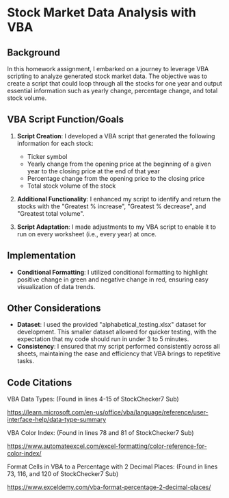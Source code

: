 # Stock Market Data Analysis with VBA

## Background

In this homework assignment, I embarked on a journey to leverage VBA scripting to analyze generated stock market data. The objective was to create a script that could loop through all the stocks for one year and output essential information such as yearly change, percentage change, and total stock volume.

## VBA Script Function/Goals

1. **Script Creation**: I developed a VBA script that generated the following information for each stock:
   - Ticker symbol
   - Yearly change from the opening price at the beginning of a given year to the closing price at the end of that year
   - Percentage change from the opening price to the closing price
   - Total stock volume of the stock

2. **Additional Functionality**: I enhanced my script to identify and return the stocks with the "Greatest % increase", "Greatest % decrease", and "Greatest total volume".

3. **Script Adaptation**: I made adjustments to my VBA script to enable it to run on every worksheet (i.e., every year) at once.

## Implementation

- **Conditional Formatting**: I utilized conditional formatting to highlight positive change in green and negative change in red, ensuring easy visualization of data trends.

## Other Considerations

- **Dataset**: I used the provided "alphabetical_testing.xlsx" dataset for development. This smaller dataset allowed for quicker testing, with the expectation that my code should run in under 3 to 5 minutes.
- **Consistency**: I ensured that my script performed consistently across all sheets, maintaining the ease and efficiency that VBA brings to repetitive tasks.

## Code Citations

VBA Data Types:
(Found in lines 4-15 of StockChecker7 Sub)

https://learn.microsoft.com/en-us/office/vba/language/reference/user-interface-help/data-type-summary

VBA Color Index:
(Found in lines 78 and 81 of StockChecker7 Sub)

https://www.automateexcel.com/excel-formatting/color-reference-for-color-index/

Format Cells in VBA to a Percentage with 2 Decimal Places:
(Found in lines 73, 116, and 120 of StockChecker7 Sub)

https://www.exceldemy.com/vba-format-percentage-2-decimal-places/
